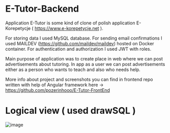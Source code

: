 # E-Tutor-Backend
Application E-Tutor is some kind of clone of polish application E-Korepetycje ( https://www.e-korepetycje.net ).

For storing data I used MySQL database. For sending email confirmations I used MAILDEV (https://github.com/maildev/maildev) hosted on Docker container. For authentication and authorization I used JWT with roles.

Main purpose of application was to create place in web where we can post advertisements about tutoring. In app as a user we can post advertisements either as a person who wants to teach and also who needs help.

More info about project and screenshots you can find in frontend repo written with help of Angular framework here -> https://github.com/pozerinhooo/E-Tutor-FrontEnd

# Logical view ( used drawSQL )
![image](https://user-images.githubusercontent.com/95829811/199782798-785e658c-dbe0-41a5-aab7-b9307811b0fc.png)


